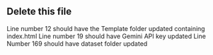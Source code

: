 ## Delete this file

Line number 12 should have the Template folder updated containing index.html
Line number 19 should have Gemini API key updated
Line Number 169 should have dataset folder updated
